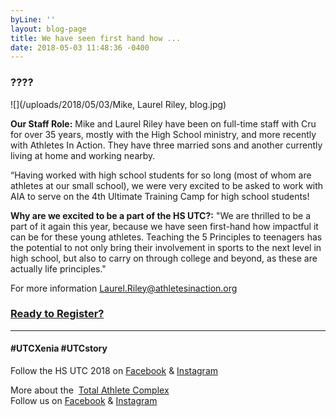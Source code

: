 ```yaml
---
byLine: ''
layout: blog-page
title: We have seen first hand how ...
date: 2018-05-03 11:48:36 -0400
---
```

### ????

![](/uploads/2018/05/03/Mike, Laurel Riley, blog.jpg)

**Our Staff Role:**  Mike and Laurel Riley have been on full-time staff with Cru for over 35 years, mostly with the High School ministry, and more recently with Athletes In Action. They have three married sons and another currently living at home and working nearby.

“Having worked with high school students for so long (most of whom are athletes at our small school), we were very excited to be asked to work with AIA to serve on the 4th Ultimate Training Camp for high school students!

**Why are we excited to be a part of the HS UTC?:**  "We are thrilled to be a part of it again this year, because we have seen first-hand how impactful it can be for these young athletes. Teaching the 5 Principles to teenagers has the potential to not only bring their involvement in sports to the next level in high school, but also to carry on through college and beyond, as these are actually life principles."

For more information [Laurel.Riley@athletesinaction.org](mailto:laurel.riley@athletesinaction.org)

### [**Ready to Register?**]()

---

#### **#UTCXenia     #UTCstory**

Follow the HS UTC 2018 on  [Facebook](https://www.facebook.com/aiatotalathletecomplex/) & [Instagram](https://www.instagram.com/aia_sports_complex/)

More about the  [Total Athlete Complex](http://www.aiasportscomplex.com/)  
Follow us on  [Facebook](https://www.facebook.com/aiatotalathletecomplex/) & [Instagram](https://www.instagram.com/aia_sports_complex/)